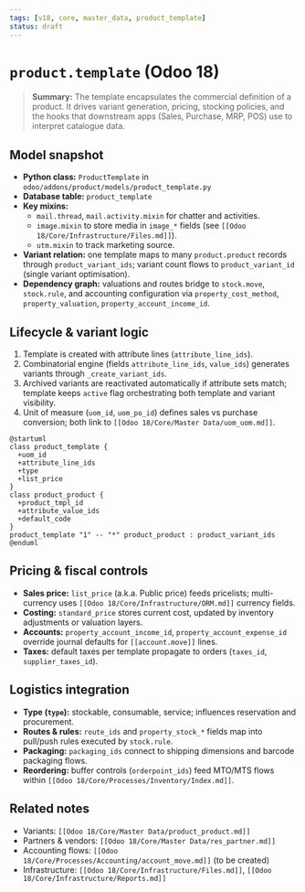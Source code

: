 ```yaml
---
tags: [v18, core, master_data, product_template]
status: draft
---
```

# `product.template` (Odoo 18)

> **Summary:** The template encapsulates the commercial definition of a product. It drives variant generation, pricing, stocking policies, and the hooks that downstream apps (Sales, Purchase, MRP, POS) use to interpret catalogue data.

## Model snapshot
- **Python class:** `ProductTemplate` in `odoo/addons/product/models/product_template.py`
- **Database table:** `product_template`
- **Key mixins:**
  - `mail.thread`, `mail.activity.mixin` for chatter and activities.
  - `image.mixin` to store media in `image_*` fields (see `[[Odoo 18/Core/Infrastructure/Files.md]]`).
  - `utm.mixin` to track marketing source.
- **Variant relation:** one template maps to many `product.product` records through `product_variant_ids`; variant count flows to `product_variant_id` (single variant optimisation).
- **Dependency graph:** valuations and routes bridge to `stock.move`, `stock.rule`, and accounting configuration via `property_cost_method`, `property_valuation`, `property_account_income_id`.

## Lifecycle & variant logic
1. Template is created with attribute lines (`attribute_line_ids`).
2. Combinatorial engine (fields `attribute_line_ids`, `value_ids`) generates variants through `_create_variant_ids`.
3. Archived variants are reactivated automatically if attribute sets match; template keeps `active` flag orchestrating both template and variant visibility.
4. Unit of measure (`uom_id`, `uom_po_id`) defines sales vs purchase conversion; both link to `[[Odoo 18/Core/Master Data/uom_uom.md]]`.

```plantuml
@startuml
class product_template {
  +uom_id
  +attribute_line_ids
  +type
  +list_price
}
class product_product {
  +product_tmpl_id
  +attribute_value_ids
  +default_code
}
product_template "1" -- "*" product_product : product_variant_ids
@enduml
```

## Pricing & fiscal controls
- **Sales price:** `list_price` (a.k.a. Public price) feeds pricelists; multi-currency uses `[[Odoo 18/Core/Infrastructure/ORM.md]]` currency fields.
- **Costing:** `standard_price` stores current cost, updated by inventory adjustments or valuation layers.
- **Accounts:** `property_account_income_id`, `property_account_expense_id` override journal defaults for `[[account.move]]` lines.
- **Taxes:** default taxes per template propagate to orders (`taxes_id`, `supplier_taxes_id`).

## Logistics integration
- **Type (`type`):** stockable, consumable, service; influences reservation and procurement.
- **Routes & rules:** `route_ids` and `property_stock_*` fields map into pull/push rules executed by `stock.rule`.
- **Packaging:** `packaging_ids` connect to shipping dimensions and barcode packaging flows.
- **Reordering:** buffer controls (`orderpoint_ids`) feed MTO/MTS flows within `[[Odoo 18/Core/Processes/Inventory/Index.md]]`.

## Related notes
- Variants: `[[Odoo 18/Core/Master Data/product_product.md]]`
- Partners & vendors: `[[Odoo 18/Core/Master Data/res_partner.md]]`
- Accounting flows: `[[Odoo 18/Core/Processes/Accounting/account_move.md]]` (to be created)
- Infrastructure: `[[Odoo 18/Core/Infrastructure/Files.md]]`, `[[Odoo 18/Core/Infrastructure/Reports.md]]`
